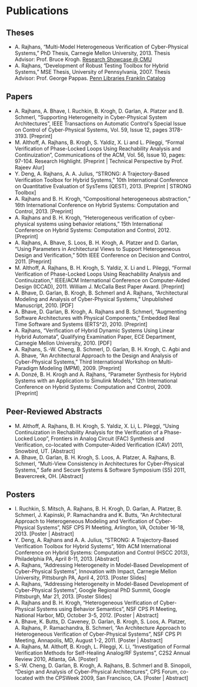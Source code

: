 # Publications
## Theses
- A. Rajhans, “Multi-Model Heterogeneous Verification of Cyber-Physical Systems,” PhD Thesis, Carnegie Mellon University, 2013. Thesis Advisor: Prof. Bruce Krogh. [Research Showcase @ CMU](http://repository.cmu.edu/dissertations/251/)
- A. Rajhans, “Development of Robust Testing Toolbox for Hybrid Systems,” MSE Thesis, University of Pennsylvania, 2007. Thesis Advisor: Prof. George Pappas. [Penn Libraries Franklin Catalog](http://dla.library.upenn.edu/dla/franklin/record.html?filter.author_creator_facet.val=Rajhans%2C%20Akshay&id=FRANKLIN_4283783&)
## Papers
- A. Rajhans, A. Bhave, I. Ruchkin, B. Krogh, D. Garlan, A. Platzer and B. Schmerl, “Supporting Heterogeneity in Cyber-Physical System Architectures”, IEEE Transactions on Automatic Control's Special Issue on Control of Cyber-Physical Systems, Vol. 59, Issue 12, pages 3178-3193. [Preprint]
- M. Althoff, A. Rajhans, B. Krogh, S. Yaldiz, X. Li and L. Pileggi, “Formal Verification of Phase-Locked Loops Using Reachability Analysis and Continuization”, Communications of the ACM, Vol. 56, Issue 10, pages: 97-104. Research Highlight. [Preprint | Technical Perspective by Prof. Rajeev Alur]
- Y. Deng, A. Rajhans, A. A. Julius, “STRONG: A Trajectory-Based Verification Toolbox for Hybrid Systems,” 10th International Conference on Quantitative Evaluation of SysTems (QEST), 2013. [Preprint | STRONG Toolbox]
- A. Rajhans and B. H. Krogh, “Compositional heterogeneous abstraction,” 16th International Conference on Hybrid Systems: Computation and Control, 2013. [Preprint]
- A. Rajhans and B. H. Krogh, “Heterogeneous verification of cyber-physical systems using behavior relations,” 15th International Conference on Hybrid Systems: Computation and Control, 2012. [Preprint]
- A. Rajhans, A. Bhave, S. Loos, B. H. Krogh, A. Platzer and D. Garlan, “Using Parameters in Architectural Views to Support Heterogeneous Design and Verification,” 50th IEEE Conference on Decision and Control, 2011. [Preprint]
- M. Althoff, A. Rajhans, B. H. Krogh, S. Yaldiz, X. Li and L. Pileggi, “Formal Verification of Phase-Locked Loops Using Reachability Analysis and Continuization,” IEEE/ACM International Conference on Computer-Aided Design (ICCAD), 2011. William J. McCalla Best Paper Award. [Preprint]
- A. Bhave, D. Garlan, B. Krogh, B. Schmerl and A. Rajhans, “Architectural Modeling and Analysis of Cyber-Physical Systems,” Unpublished Manuscript, 2010. [PDF]
- A. Bhave, D. Garlan, B. Krogh, A. Rajhans and B. Schmerl, “Augmenting Software Architectures with Physical Components,” Embedded Real Time Software and Systems (ERTS^2), 2010. [Preprint]
- A. Rajhans, “Verification of Hybrid Dynamic Systems Using Linear Hybrid Automata”, Qualifying Examination Paper, ECE Department, Carnegie Mellon University, 2010. [PDF]
- A. Rajhans, S.-W. Cheng, B. Schmerl, D. Garlan, B. H. Krogh, C. Agbi and A. Bhave, “An Architectural Approach to the Design and Analysis of Cyber-Physical Systems,” Third International Workshop on Multi-Paradigm Modeling (MPM), 2009. [Preprint]
- A. Donzé, B. H. Krogh and A. Rajhans, “Parameter Synthesis for Hybrid Systems with an Application to Simulink Models,” 12th International Conference on Hybrid Systems: Computation and Control, 2009. [Preprint]
## Peer-Reviewed Abstracts
- M. Althoff, A. Rajhans, B. H. Krogh, S. Yaldiz, X. Li, L. Pileggi, “Using Continuization in Rechability Analysis for the Verification of a Phase-Locked Loop”, Frontiers in Analog Circuit (FAC) Synthesis and Verification, co-located with Computer-Aided Verification (CAV) 2011, Snowbird, UT. [Abstract]
- A. Bhave, D. Garlan, B. H. Krogh, S. Loos, A. Platzer, A. Rajhans, B. Schmerl, “Multi-View Consistency in Architectures for Cyber-Physical Systems,” Safe and Secure Systems & Software Symposium (S5) 2011, Beavercreek, OH. [Abstract]
## Posters
- I. Ruchkin, S. Mitsch, A. Rajhans, B. H. Krogh, D. Garlan, A. Platzer, B. Schmerl, J. Kapinski, P. Ramachandra and K. Butts, “An Architectural Approach to Heterogeneous Modeling and Verification of Cyber-Physical Systems”, NSF CPS PI Meeting, Arlington, VA, October 16-18, 2013. [Poster | Abstract]
- Y. Deng, A. Rajhans and A. A. Julius, “STRONG: A Trajectory-Based Verification Toolbox for Hybrid Systems”, 16th ACM International Conference on Hybrid Systems: Computation and Control (HSCC 2013), Philadelphia PA, April 8-11, 2013. [Abstract]
- A. Rajhans, “Addressing Heterogeneity in Model-Based Development of Cyber-Physical Systems”, Innovation with Impact, Carnegie Mellon University, Pittsburgh PA, April 4, 2013. [Poster Slides]
- A. Rajhans, “Addressing Heterogeneity in Model-Based Development of Cyber-Physical Systems”, Google Regional PhD Summit, Google Pittsburgh, Mar 21, 2013. [Poster Slides]
- A. Rajhans and B. H. Krogh, “Heterogeneous Verification of Cyber-Physical Systems using Behavior Semantics”, NSF CPS PI Meeting, National Harbor, MD, October 3-5, 2012. [Poster | Abstract]
- A. Bhave, K. Butts, D. Caveney, D. Garlan, B. Krogh, S. Loos, A. Platzer, A. Rajhans, P. Ramachandra, B. Schmerl, “An Architecture Approach to Heterogeneous Verification of Cyber-Physical Systems”, NSF CPS PI Meeting, Annapolis, MD, August 1-2, 2011. [Poster | Abstract]
- A. Rajhans, M. Althoff, B. Krogh, L. Pileggi, X. Li, “Investigation of Formal Verification Methods for Self-Healing Analog/RF Systems”, C2S2 Annual Review 2010, Atlanta, GA. [Poster]
- S.-W. Cheng, D. Garlan, B. Krogh, A. Rajhans, B. Schmerl and B. Sinopoli, “Design and Analysis of Cyber-Physical Architectures”, CPS Forum, co-located with the CPSWeek 2009, San Francisco, CA. [Poster \| Abstract]
